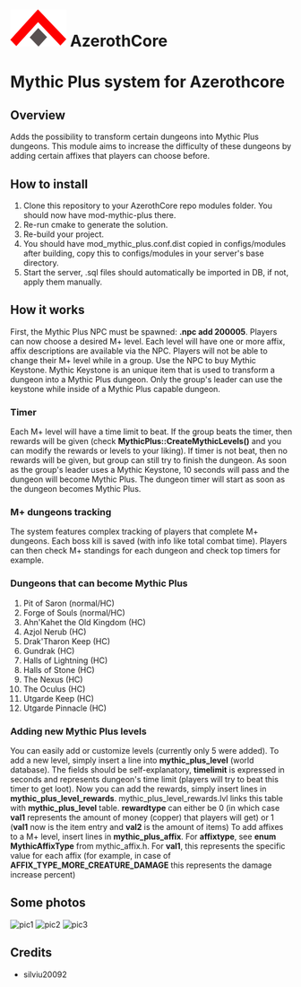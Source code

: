 # ![logo](https://raw.githubusercontent.com/azerothcore/azerothcore.github.io/master/images/logo-github.png) AzerothCore

# Mythic Plus system for Azerothcore

## Overview

Adds the possibility to transform certain dungeons into Mythic Plus dungeons. This module aims to increase the difficulty of these dungeons by adding certain affixes that players can choose before.

## How to install

1. Clone this repository to your AzerothCore repo modules folder. You should now have mod-mythic-plus there.
2. Re-run cmake to generate the solution.
3. Re-build your project.
4. You should have mod_mythic_plus.conf.dist copied in configs/modules after building, copy this to configs/modules in your server's base directory.
5. Start the server, .sql files should automatically be imported in DB, if not, apply them manually.

## How it works

First, the Mythic Plus NPC must be spawned: **.npc add 200005**. Players can now choose a desired M+ level. Each level will have one or more affix, affix descriptions are available via the NPC. Players will not be able to change their M+ level while in a group. Use the NPC to buy Mythic Keystone. Mythic Keystone is an unique item that is used to transform a dungeon into a Mythic Plus dungeon. Only the group's leader can use the keystone while inside of a Mythic Plus capable dungeon.

### Timer

Each M+ level will have a time limit to beat. If the group beats the timer, then rewards will be given (check **MythicPlus::CreateMythicLevels()** and you can modify the rewards or levels to your liking). If timer is not beat, then no rewards will be given, but group can still try to finish the dungeon.
As soon as the group's leader uses a Mythic Keystone, 10 seconds will pass and the dungeon will become Mythic Plus. The dungeon timer will start as soon as the dungeon becomes Mythic Plus.

### M+ dungeons tracking

The system features complex tracking of players that complete M+ dungeons. Each boss kill is saved (with info like total combat time). Players can then check M+ standings for each dungeon and check top timers for example.

### Dungeons that can become Mythic Plus

1. Pit of Saron (normal/HC)
2. Forge of Souls (normal/HC)
3. Ahn'Kahet the Old Kingdom (HC)
4. Azjol Nerub (HC)
5. Drak'Tharon Keep (HC)
6. Gundrak (HC)
7. Halls of Lightning (HC)
8. Halls of Stone (HC)
9. The Nexus (HC)
10. The Oculus (HC)
11. Utgarde Keep (HC)
12. Utgarde Pinnacle (HC)

### Adding new Mythic Plus levels

You can easily add or customize levels (currently only 5 were added).
To add a new level, simply insert a line into **mythic_plus_level** (world database). The fields should be self-explanatory, **timelimit** is expressed in seconds and represents dungeon's time limit (players will try to beat this timer to get loot).
Now you can add the rewards, simply insert lines in **mythic_plus_level_rewards**. mythic_plus_level_rewards.lvl links this table with **mythic_plus_level** table. **rewardtype** can either be 0 (in which case **val1** represents the amount of money (copper) that players will get) or 1 (**val1** now is the item entry and **val2** is the amount of items)
To add affixes to a M+ level, insert lines in **mythic_plus_affix**. For **affixtype**, see **enum MythicAffixType** from mythic_affix.h. For **val1**, this represents the specific value for each affix (for example, in case of **AFFIX_TYPE_MORE_CREATURE_DAMAGE** this represents the damage increase percent)

## Some photos

![pic1](https://github.com/silviu20092/mod-mythic-plus/blob/master/pics/pic1.png?raw=true)
![pic2](https://github.com/silviu20092/mod-mythic-plus/blob/master/pics/pic2.png?raw=true)
![pic3](https://github.com/silviu20092/mod-mythic-plus/blob/master/pics/pic3.png?raw=true)

## Credits
- silviu20092